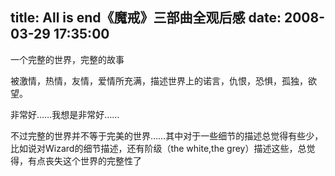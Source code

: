 title: All is end《魔戒》三部曲全观后感
date: 2008-03-29 17:35:00
---

一个完整的世界，完整的故事
 
被激情，热情，友情，爱情所充满，描述世界上的诺言，仇恨，恐惧，孤独，欲望。
 
非常好&hellip;&hellip;我想是非常好&hellip;&hellip;
 
不过完整的世界并不等于完美的世界&hellip;&hellip;其中对于一些细节的描述总觉得有些少，比如说对Wizard的细节描述，还有阶级（the   white,the grey）描述这些，总觉得，有点丧失这个世界的完整性了

